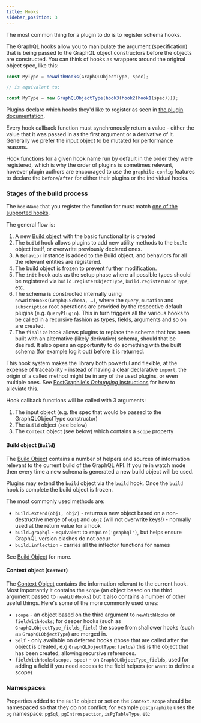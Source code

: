 ```yaml
---
title: Hooks
sidebar_position: 3
---
```


The most common thing for a plugin to do is to register schema hooks.

The GraphQL hooks allow you to manipulate the argument (specification) that is
being passed to the GraphQL object constructors before the objects are
constructed. You can think of hooks as wrappers around the original object
spec, like this:

```js
const MyType = newWithHooks(GraphQLObjectType, spec);

// is equivalent to:

const MyType = new GraphQLObjectType(hook3(hook2(hook1(spec))));
```

Plugins declare which hooks they'd like to register as seen in [the plugin documentation](./plugins).

Every hook callback function must synchronously return a value - either the
value that it was passed in as the first argument or a derivative of it.
Generally we prefer the input object to be mutated for performance reasons.

Hook functions for a given hook name run by default in the order they were
registered, which is why the order of plugins is sometimes relevant, however
plugin authors are encouraged to use the `graphile-config` features to declare
the `before`/`after` for either their plugins or the individual hooks.

### Stages of the build process

The `hookName` that you register the function for must match
[one of the supported hooks](/graphile-build/all-hooks/).

The general flow is:

1.  A new [Build object](/graphile-build/build-object/) with the basic
    functionality is created
2.  The `build` hook allows plugins to add new utility methods to the `build`
    object itself, or overwrite previously declared ones.
3.  A `Behavior` instance is added to the Build object, and behaviors for all the relevant entities are registered.
4.  The build object is frozen to prevent further modification.
5.  The `init` hook acts as the setup phase where all possible types should be
    registered via `build.registerObjectType`, `build.registerUnionType`, etc.
6.  The schema is constructed internally using `newWithHooks(GraphQLSchema, …)`,
    where the `query`, `mutation` and `subscription` root operations are
    provided by the respective default plugins (e.g. `QueryPlugin`). This in
    turn triggers all the various hooks to be called in a recursive fashion as
    types, fields, arguments and so on are created.
7.  The `finalize` hook allows plugins to replace the schema that has been built
    with an alternative (likely derivative) schema, should that be desired. It
    also opens an opportunity to do something with the built schema (for example
    log it out) before it is returned.

This hook system makes the library both powerful and flexible, at the expense of
traceability - instead of having a clear declarative `import`, the origin of a
called method might be in any of the used plugins, or even multiple ones. See
[PostGraphile's _Debugging_ instructions](https://postgraphile.org/postgraphile/current/debugging/#debug-envvars)
for how to alleviate this.

Hook callback functions will be called with 3 arguments:

1.  The input object (e.g. the spec that would be passed to the
    GraphQLObjectType constructor)
2.  The `Build` object (see below)
3.  The `Context` object (see below) which contains a `scope` property

#### Build object (`Build`)

The [Build Object](/graphile-build/build-object/) contains a number of helpers
and sources of information relevant to the current build of the GraphQL API. If
you're in watch mode then every time a new schema is generated a new build
object will be used.

Plugins may extend the `build` object via the `build` hook. Once the `build`
hook is complete the build object is frozen.

The most commonly used methods are:

- `build.extend(obj1, obj2)` - returns a new object based on a non-destructive
  merge of `obj1` and `obj2` (will not overwrite keys!) - normally used at the
  return value for a hook
- `build.graphql` - equivalent to `require('graphql')`, but helps ensure GraphQL
  version clashes do not occur
- `build.inflection` - carries all the inflector functions for names

See [Build Object](/graphile-build/build-object/) for more.

#### Context object (`Context`)

The [Context Object](/graphile-build/context-object/) contains the information
relevant to the current hook. Most importantly it contains the `scope` (an
object based on the third argument passed to `newWithHooks`) but it also
contains a number of other useful things. Here's some of the more commonly used
ones:

- `scope` - an object based on the third argument to `newWithHooks` or
  `fieldWithHooks`; for deeper hooks (such as `GraphQLObjectType_fields_field`)
  the scope from shallower hooks (such as `GraphQLObjectType`) are merged in.
- `Self` - only available on deferred hooks (those that are called after the
  object is created, e.g.`GraphQLObjectType:fields`) this is the object that has
  been created, allowing recursive references.
- `fieldWithHooks(scope, spec)` - on `GraphQLObjectType_fields`, used for
  adding a field if you need access to the field helpers (or want to define a
  scope)

### Namespaces

Properties added to the `Build` object or set on the `Context.scope` should be
namespaced so that they do not conflict; for example `postgraphile` uses the
`pg` namespace: `pgSql`, `pgIntrospection`, `isPgTableType`, etc

<!-- TODO: expand -->
